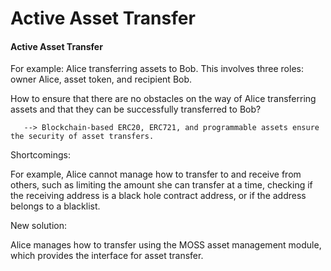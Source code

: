 # Active Asset Transfer

#### Active Asset Transfer

For example: Alice transferring assets to Bob. This involves three roles: owner Alice, asset token, and recipient Bob.

How to ensure that there are no obstacles on the way of Alice transferring assets and that they can be successfully transferred to Bob?

```
   --> Blockchain-based ERC20, ERC721, and programmable assets ensure the security of asset transfers.

```

Shortcomings:

For example, Alice cannot manage how to transfer to and receive from others, such as limiting the amount she can transfer at a time, checking if the receiving address is a black hole contract address, or if the address belongs to a blacklist.

New solution:

Alice manages how to transfer using the MOSS asset management module, which provides the interface for asset transfer.
